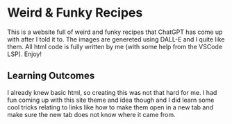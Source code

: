 # Weird & Funky Recipes

This is a website full of weird and funky recipes that ChatGPT has come up with after I told it to. The images are genereted using DALL-E and I quite like them. All html code is fully written by me (with some help from the VSCode LSP). Enjoy!

## Learning Outcomes

I already knew basic html, so creating this was not that hard for me. I had fun coming up with this site theme and idea though and I did learn some cool tricks relating to links like how to make them open in a new tab and make sure the new tab does not know where it came from.
